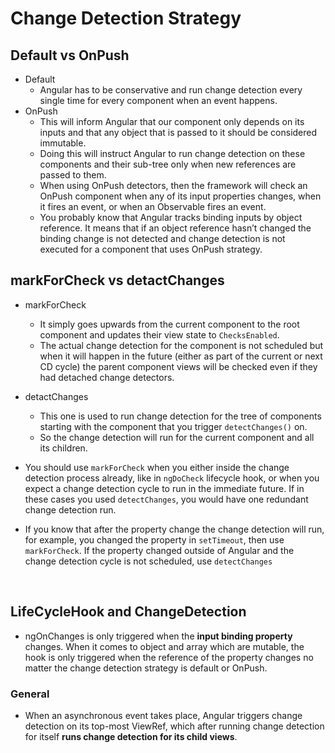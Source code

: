# Change Detection Strategy

## Default vs OnPush

- Default
  - Angular has to be conservative and run change detection every single time for every component when an event happens.
- OnPush
  - This will inform Angular that our component only depends on its inputs and that any object that is passed to it should be considered immutable.
  - Doing this will instruct Angular to run change detection on these components and their sub-tree only when new references are passed to them.
  - When using OnPush detectors, then the framework will check an OnPush component when any of its input properties changes, when it fires an event, or when an Observable fires an event.
  - You probably know that Angular tracks binding inputs by object reference. It means that if an object reference hasn’t changed the binding change is not detected and change detection is not executed for a component that uses OnPush strategy.

## markForCheck vs detactChanges

- markForCheck

  - It simply goes upwards from the current component to the root component and updates their view state to `ChecksEnabled`.
  - The actual change detection for the component is not scheduled but when it will happen in the future (either as part of the current or next CD cycle) the parent component views will be checked even if they had detached change detectors.

- detactChanges

  - This one is used to run change detection for the tree of components starting with the component that you trigger `detectChanges()` on.
  - So the change detection will run for the current component and all its children.

- You should use `markForCheck` when you either inside the change detection process already, like in `ngDoCheck` lifecycle hook, or when you expect a change detection cycle to run in the immediate future. If in these cases you used `detectChanges`, you would have one redundant change detection run.

- If you know that after the property change the change detection will run, for example, you changed the property in `setTimeout`, then use `markForCheck`. If the property changed outside of Angular and the change detection cycle is not scheduled, use `detectChanges`

  ​

## LifeCycleHook and ChangeDetection

- ngOnChanges is only triggered when the __input binding property__ changes. When it comes to object and array which are mutable, the hook is only triggered when the reference of the property changes no matter the change detection strategy is default or OnPush.

### General

- When an asynchronous event takes place, Angular triggers change detection on its top-most ViewRef, which after running change detection for itself **runs change detection for its child views**.